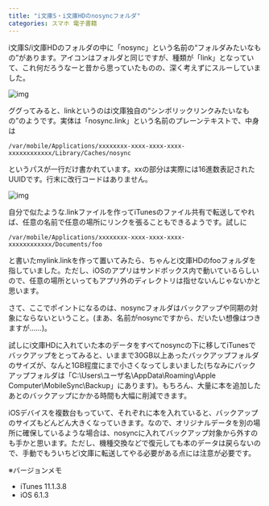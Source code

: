 ```yaml
---
title: "i文庫S・i文庫HDのnosyncフォルダ"
categories: スマホ 電子書籍
---
```


i文庫S/i文庫HDのフォルダの中に「nosync」という名前の“フォルダみたいなもの”があります。アイコンはフォルダと同じですが、種類が「link」となっていて、これ何だろうなーと昔から思っていたものの、深く考えずにスルーしていました。

![img](img/20131116-001.png)

ググってみると、linkというのはi文庫独自の“シンボリックリンクみたいなもの”のようです。実体は「nosync.link」という名前のプレーンテキストで、中身は

    /var/mobile/Applications/xxxxxxxx-xxxx-xxxx-xxxx-xxxxxxxxxxxx/Library/Caches/nosync

というパスが一行だけ書かれています。xxの部分は実際には16進数表記されたUUIDです。行末に改行コードはありません。

![img](img/20131116-002.png)

自分で似たような.linkファイルを作ってiTunesのファイル共有で転送してやれば、任意の名前で任意の場所にリンクを張ることもできるようです。試しに

    /var/mobile/Applications/xxxxxxxx-xxxx-xxxx-xxxx-xxxxxxxxxxxx/Documents/foo

と書いたmylink.linkを作って置いてみたら、ちゃんとi文庫HDのfooフォルダを指していました。ただし、iOSのアプリはサンドボックス内で動いているらしいので、任意の場所といってもアプリ外のディレクトリは指せないんじゃないかと思います。

さて、ここでポイントになるのは、nosyncフォルダはバックアップや同期の対象にならないということ。(まあ、名前がnosyncですから、だいたい想像はつきますが……)。

試しにi文庫HDに入れていた本のデータをすべてnosyncの下に移してiTunesでバックアップをとってみると、いままで30GB以上あったバックアップフォルダのサイズが、なんと1GB程度にまで小さくなってしまいました(ちなみにバックアップフォルダは「C:\Users\ユーザ名\AppData\Roaming\Apple Computer\MobileSync\Backup」にあります)。もちろん、大量に本を追加したあとのバックアップにかかる時間も大幅に削減できます。

iOSデバイスを複数台もっていて、それぞれに本を入れていると、バックアップのサイズもどんどん大きくなっていきます。なので、オリジナルデータを別の場所に確保しているような場合は、nosyncに入れてバックアップ対象から外すのも手かと思います。ただし、機種交換などで復元しても本のデータは戻らないので、手動でもういちどi文庫に転送してやる必要がある点には注意が必要です。

※バージョンメモ

- iTunes 11.1.3.8
- iOS 6.1.3
